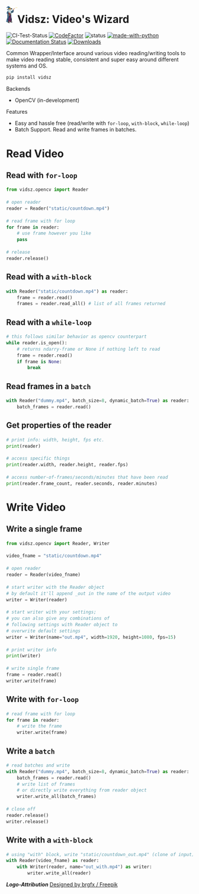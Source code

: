 # <img src="https://raw.githubusercontent.com/BlueMirrors/vidsz/master/static/logo.png" width="30">Vidsz: Video's Wizard

![CI-Test-Status](https://github.com/BlueMirrors/vidsz/actions/workflows/ci_tests.yml/badge.svg) [![CodeFactor](https://www.codefactor.io/repository/github/bluemirrors/vidsz/badge?s=8752aa2850f09145fc469fd9a07eafb5144d56fc)](https://www.codefactor.io/repository/github/bluemirrors/vidsz) ![status](https://img.shields.io/pypi/status/ansicolortags.svg) [![made-with-python](https://img.shields.io/badge/Made%20with-Python-1f425f.svg)](https://www.python.org/) [![Documentation Status](https://readthedocs.org/projects/vidsz/badge/?version=latest)](https://vidsz.readthedocs.io/en/latest/?badge=latest) [![Downloads](https://static.pepy.tech/personalized-badge/vidsz?period=total&units=international_system&left_color=grey&right_color=blue&left_text=Downloads)](https://pepy.tech/project/vidsz)

Common Wrapper/Interface around various video reading/writing tools to make video reading stable, consistent and super easy around different systems and OS.

```bash
pip install vidsz
```

Backends

- OpenCV (in-development)


Features

- Easy and hassle free (read/write with ```for-loop```, ```with-block```, ```while-loop```)
- Batch Support. Read and write frames in batches.


# Read Video


## Read with ```for-loop```
```python
from vidsz.opencv import Reader

# open reader
reader = Reader("static/countdown.mp4")

# read frame with for loop
for frame in reader:
    # use frame however you like
    pass

# release
reader.release()
```


## Read with a ```with-block```
```python
with Reader("static/countdown.mp4") as reader:
    frame = reader.read()
    frames = reader.read_all() # list of all frames returned
```


## Read with a ```while-loop```
```python
# this follows similar behavior as opencv counterpart
while reader.is_open():
    # returns ndarry-frame or None if nothing left to read
    frame = reader.read()
    if frame is None:
        break
```


## Read frames in a ```batch```
```python
with Reader("dummy.mp4", batch_size=8, dynamic_batch=True) as reader:
    batch_frames = reader.read()
```


## Get properties of the reader
```python
# print info: width, height, fps etc.
print(reader)

# access specific things
print(reader.width, reader.height, reader.fps)

# access number-of-frames/seconds/minutes that have been read
print(reader.frame_count, reader.seconds, reader.minutes)
```


# Write Video


## Write a single frame
```python
from vidsz.opencv import Reader, Writer

video_fname = "static/countdown.mp4"

# open reader
reader = Reader(video_fname)

# start writer with the Reader object
# by default it'll append _out in the name of the output video
writer = Writer(reader)

# start writer with your settings;
# you can also give any combinations of
# following settings with Reader object to
# overwrite default settings
writer = Writer(name="out.mp4", width=1920, height=1080, fps=15)

# print writer info
print(writer)

# write single frame
frame = reader.read()
writer.write(frame)
```


## Write with ```for-loop```
```python
# read frame with for loop
for frame in reader:
    # write the frame
    writer.write(frame)
```


## Write a ```batch```
```python
# read batches and write
with Reader("dummy.mp4", batch_size=8, dynamic_batch=True) as reader:
    batch_frames = reader.read()
    # write list of frames
    # or directly write everything from reader object
    writer.write_all(batch_frames)

# close off
reader.release()
writer.release()
```


## Write with a ```with-block```
```python
# using "with" block, write "static/countdown_out.mp4" (clone of input)
with Reader(video_fname) as reader:
    with Writer(reader, name="out_with.mp4") as writer:
        writer.write_all(reader)
```

***Logo-Attribution***
<a href="http://www.freepik.com">Designed by brgfx / Freepik</a>
